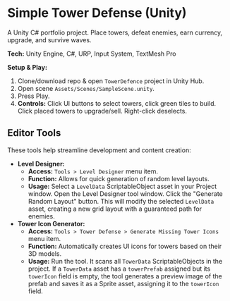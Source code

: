 # Simple Tower Defense (Unity)

A Unity C# portfolio project. Place towers, defeat enemies, earn currency, upgrade, and survive waves.

**Tech:** Unity Engine, C#, URP, Input System, TextMesh Pro

**Setup & Play:**
1. Clone/download repo & open `TowerDefence` project in Unity Hub.
2. Open scene `Assets/Scenes/SampleScene.unity`.
3. Press Play.
4. **Controls:** Click UI buttons to select towers, click green tiles to build. Click placed towers to upgrade/sell. Right-click deselects.

## Editor Tools
These tools help streamline development and content creation:

- **Level Designer:**
    - **Access:** `Tools > Level Designer` menu item.
    - **Function:** Allows for quick generation of random level layouts.
    - **Usage:** Select a `LevelData` ScriptableObject asset in your Project window. Open the Level Designer tool window. Click the "Generate Random Layout" button. This will modify the selected `LevelData` asset, creating a new grid layout with a guaranteed path for enemies.
- **Tower Icon Generator:**
    - **Access:** `Tools > Tower Defense > Generate Missing Tower Icons` menu item.
    - **Function:** Automatically creates UI icons for towers based on their 3D models.
    - **Usage:** Run the tool. It scans all `TowerData` ScriptableObjects in the project. If a `TowerData` asset has a `towerPrefab` assigned but its `towerIcon` field is empty, the tool generates a preview image of the prefab and saves it as a Sprite asset, assigning it to the `towerIcon` field.
